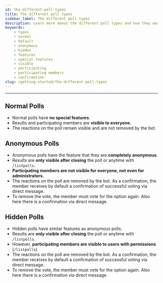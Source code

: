 ```yaml
---
id: the-different-poll-types
title: The different poll types
sidebar_label: The different poll types
description: Learn more about the different poll types and how they work
keywords:
    - types
    - normal
    - default
    - anonymous
    - hidden
    - features
    - special features
    - visible
    - participating
    - participating members
    - confirmation
slug: /getting-started/the-different-poll-types
---
```


---

## Normal Polls
- Normal polls have **no special features**.
- Results and participating members are **visible to everyone.**
- The reactions on the poll remain visible and are not removed by the bot.

## Anonymous Polls
- Anonymous polls have the feature that they are **completely anonymous**.
- Results are **only visible after closing** the poll or anytime with `/listpolls`.
- **Participating members are not visible for everyone, not even for administrators.**
- The reactions on the poll are removed by the bot. As a confirmation, the member receives by default a confirmation of successful voting via direct message.
- To remove the vote, the member must vote for the option again. Also here there is a confirmation via direct message.

## Hidden Polls
- Hidden polls have similar features as anonymous polls.
- Results are **only visible after closing** the poll or anytime with `/listpolls`.
- However, **participating members are visible to users with permissions** (`/listpolls`).
- The reactions on the poll are removed by the bot. As a confirmation, the member receives by default a confirmation of successful voting via direct message.
- To remove the vote, the member must vote for the option again. Also here there is a confirmation via direct message.